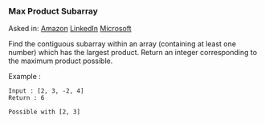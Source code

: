 ### Max Product Subarray

Asked in: [Amazon](#) [LinkedIn](#) [Microsoft](#)

Find the contiguous subarray within an array (containing at least one number) which has the largest product.
Return an integer corresponding to the maximum product possible.

Example :
```
Input : [2, 3, -2, 4]
Return : 6 

Possible with [2, 3]
```